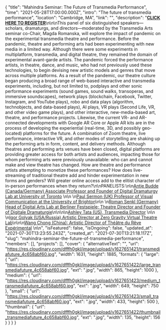 {
 "title": "Mahindra Seminar: The Future of Transmedia Performance",
 "time": "2021-05-28T17:00:00.000Z",
 "intro": "The future of transmedia performance",
 "location": "Cambridge, MA",
 "link": "",
 "description": "**[CLICK HERE TO REGISTER](https://harvard.zoom.us/webinar/register/WN_eeQ8KbEiS16OX0yAIRIDdg)**\n\n\nThis panel of six distinguished speakers—scholars, dramaturgs, and directors—moderated by the Transmedia Arts seminar co-Chair, Magda Romanska, will explore the impact of pandemic on the experimental transmedia theatre and performance. Before the pandemic, theatre and performing arts had been experimenting with new media in a limited way. Although there were some experiments in multiplatform, transmedia, and digital theatre, they remained the domain of experimental avant-garde artists. The pandemic forced the performance artists, in theatre, dance, and music, who had not previously used these technologies, to begin devising new artistic models and genres that move across multiple platforms. As a result of the pandemic, our theatre culture began producing a broad range of web-based interactive and transmedia experiments, including, but not limited to, podplays and other sonic performance experiments (sound games, sound walks, transoperas, and immersive soundscapes), network plays (blockchain, Facebook, Twitter, Instagram, and YouTube plays), robo and data plays (algorithm, technobjects, and data-based plays), AI plays, VR plays (Second Life, VR, and other video game plays), and other interactive, new-media-based art, theatre, and performance projects. Likewise, the current VR- and AR-connected developments with Google AR Core or Apple AR kits are in the process of developing the experiential (real-time, 3D, and possibly geo-located) platforms for the future. A combination of Zoom theatre, live performance, interactive VR, and other modes of storytelling are shaking up the performing arts in form, content, and delivery methods. Although theatres and performing arts venues have been closed, digital platforms are providing greater access for both artists and audiences, impacting those for whom performing arts were previously unavailable: who can and cannot make and view theatre has changed. How are theatre and performance artists attempting to monetize these performances? How does live-streaming of traditional theatre add and hinder experimentation in new forms and genders? Will greater online access add to the elitist character of in-person performances when they return?\n\nPANELISTS:\n\n[Antje Budde (Canada/Germany) Associate Professor and Founder of Digital Dramaturgy Lab at University of Toronto](https://www.cdtps.utoronto.ca/people/directories/all-faculty/antje-budde) \n\n \n[Paul Sermon (UK) Professor of Visual Communication at the University of Brighton](http://www.paulsermon.org/sermon/)\n\n \n[Roman Senkl (Germany) Head of Digital Arts Lab at Berliner Festspiele; Theatre Director and Founder of Digitale Dramaturgie](https://theater.digital/en/)\n\n\n\n[Ashley Tata (US), Transmedia Director](http://www.ashleytata.com/)   \n\n \n[Igor Golyak (USA/Russia),Artistic Director at Zero Gravity Virtual Theatre Lab](https://www.arlekinplayers.com/zero-g-virtual-theater-lab/)\n\n\n[Wang Chong (China): Artistic Director of Théâtre du Rêve Expérimental](https://www.theatrere.org/) \n\n",
 "isFeatured": false,
 "isOngoing": false,
 "updated_at": "2021-07-30T13:23:55.243Z",
 "created_at": "2021-07-30T13:21:18.117Z",
 "slug": "mahindra-seminar-the-future-of-transmedia-performance",
 "members": [],
 "projects": [],
 "cover": {
  "alternativeText": "",
  "url": "https://res.cloudinary.com/dfffh0gkl/image/upload/v1627651421/transmediafuture_4c658abf60.jpg",
  "width": 1631,
  "height": 1885,
  "formats": {
   "large": {
    "url": "https://res.cloudinary.com/dfffh0gkl/image/upload/v1627651422/large_transmediafuture_4c658abf60.jpg",
    "ext": ".jpg",
    "width": 865,
    "height": 1000
   },
   "medium": {
    "url": "https://res.cloudinary.com/dfffh0gkl/image/upload/v1627651423/medium_transmediafuture_4c658abf60.jpg",
    "ext": ".jpg",
    "width": 649,
    "height": 750
   },
   "small": {
    "url": "https://res.cloudinary.com/dfffh0gkl/image/upload/v1627651423/small_transmediafuture_4c658abf60.jpg",
    "ext": ".jpg",
    "width": 433,
    "height": 500
   },
   "thumbnail": {
    "url": "https://res.cloudinary.com/dfffh0gkl/image/upload/v1627651422/thumbnail_transmediafuture_4c658abf60.jpg",
    "ext": ".jpg",
    "width": 135,
    "height": 156
   }
  }
 }
}